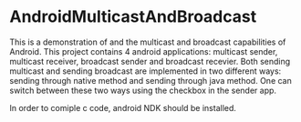 # AndroidMulticastAndBroadcast
This is a demonstration of and the multicast and broadcast capabilities of Android. 
This project contains 4 android applications: multicast sender, multicast receiver, broadcast sender and broadcast recevier. 
Both sending multicast and sending broadcast are implemented in two different ways: sending through native method and sending through java method. One can switch between these two ways using the checkbox in the sender app.

In order to comiple c code, android NDK should be installed.

